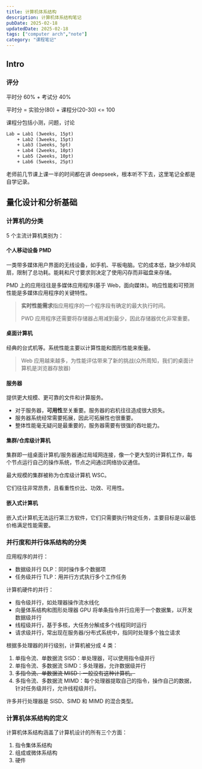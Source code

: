 ```yaml
---
title: 计算机体系结构
description: 计算机体系结构笔记
pubDate: 2025-02-18
updatedDate: 2025-02-18
tags: ["computer arch","note"]
category: "课程笔记"
---
```

## Intro

### 评分

平时分 60% + 考试分 40%

平时分 = 实验分(80) + 课程分(20-30) <= 100

课程分包括小测，问题，讨论

```txt
Lab = Lab1 (3weeks, 15pt)
    + Lab2 (3weeks, 15pt)
    + Lab3 (1weeks, 5pt)
    + Lab4 (2weeks, 10pt)
    + Lab5 (2weeks, 10pt)
    + Lab6 (5weeks, 25pt)
```

老师前几节课上课一半的时间都在讲 deepseek，根本听不下去，这里笔记全都是自学记录。

## 量化设计和分析基础

### 计算机的分类

5 个主流计算机类别为：

#### 个人移动设备 PMD

一类带多媒体用户界面的无线设备，如手机、平板电脑。它的成本低，缺少冷却风扇，限制了总功耗。能耗和尺寸要求则决定了使用闪存而非磁盘来存储。

PMD 上的应用往往是多媒体应用程序(基于 Web，面向媒体)。响应性能和可预测性能是多媒体应用程序的关键特性。

> **实时性能需求**指应用程序的一个程序段有确定的最大执行时间。
>
> PWD 应用程序还需要将存储器占用减到最少，因此存储器优化非常重要。

#### 桌面计算机

经典的台式机等。系统性能主要以计算性能和图形性能来衡量。

> Web 应用越来越多，为性能评估带来了新的挑战(众所周知，我们的桌面计算机是浏览器存放器)

#### 服务器

提供更大规模、更可靠的文件和计算服务。

- 对于服务器，**可用性**至关重要。服务器的宕机往往造成很大损失。
- 服务器系统经常需要拓展，因此可拓展性也很重要。
- 整体性能毫无疑问是最重要的，服务器需要有很强的吞吐能力。

#### 集群/仓库级计算机

集群即一组桌面计算机/服务器通过局域网连接，像一个更大型的计算机工作，每个节点运行自己的操作系统，节点之间通过网络协议通信。

最大规模的集群被称为仓库级计算机 WSC。

它们往往非常昂贵，且看重性价比、功效、可用性。

#### 嵌入式计算机

嵌入式计算机无法运行第三方软件，它们只需要执行特定任务，主要目标是以最低价格满足性能需要。

### 并行度和并行体系结构的分类

应用程序的并行：

- 数据级并行 DLP：同时操作多个数据项
- 任务级并行 TLP：用并行方式执行多个工作任务

计算机硬件的并行：

- 指令级并行，如处理器操作流水线化
- 向量体系结构和图形处理器 GPU 将单条指令并行应用于一个数据集，以开发数据级并行
- 线程级并行，基于多核，大任务分解成多个线程同时运行
- 请求级并行，常出现在服务器/分布式系统中，指同时处理多个独立请求

根据多处理器的并行级别，计算机被分成 4 类：

1. 单指令流、单数据流 SISD：单处理器，可以使用指令级并行
2. 单指令流、多数据流 SIMD：多处理器，允许数据级并行
3. ~~多指令流、单数据流 MISD：一般没有这种计算机。~~
4. 多指令流、多数据流 MIMD：每个处理器提取自己的指令，操作自己的数据，针对任务级并行，允许线程级并行。

许多并行处理器是 SISD、SIMD 和 MIMD 的混合类型。

### 计算机体系结构的定义

计算机体系结构涵盖了计算机设计的所有三个方面：

1. 指令集体系结构
2. 组成或微体系结构
3. 硬件
